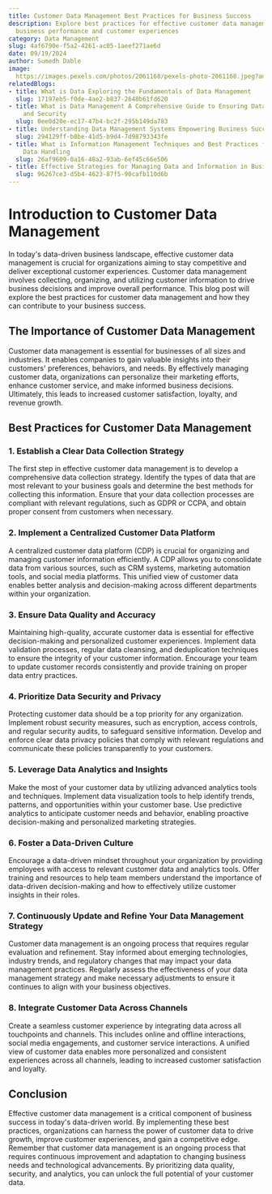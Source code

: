 ```yaml
---
title: Customer Data Management Best Practices for Business Success
description: Explore best practices for effective customer data management to enhance
  business performance and customer experiences
category: Data Management
slug: 4af6790e-f5a2-4261-ac05-1aeef271ae6d
date: 09/19/2024
author: Sumedh Dable
image: 
  https://images.pexels.com/photos/2061168/pexels-photo-2061168.jpeg?auto=compress&cs=tinysrgb&w=600
relatedBlogs:
- title: What is Data Exploring the Fundamentals of Data Management
  slug: 17197eb5-f0de-4ae2-b837-2648b61fd620
- title: What is Data Management A Comprehensive Guide to Ensuring Data Integrity
    and Security
  slug: 0ee0d20e-ec17-47b4-bc2f-295b149da783
- title: Understanding Data Management Systems Empowering Business Success
  slug: 294129ff-b8be-41d5-b9d4-7d98793343fe
- title: What is Information Management Techniques and Best Practices for Effective
    Data Handling
  slug: 26af9609-0a16-48a2-93ab-6ef45c66e506
- title: Effective Strategies for Managing Data and Information in Business
  slug: 96267ce3-d5b4-4623-87f5-90cafb110d6b
---
```


# Introduction to Customer Data Management

In today's data-driven business landscape, effective customer data management is crucial for organizations aiming to stay competitive and deliver exceptional customer experiences. Customer data management involves collecting, organizing, and utilizing customer information to drive business decisions and improve overall performance. This blog post will explore the best practices for customer data management and how they can contribute to your business success.

## The Importance of Customer Data Management

Customer data management is essential for businesses of all sizes and industries. It enables companies to gain valuable insights into their customers' preferences, behaviors, and needs. By effectively managing customer data, organizations can personalize their marketing efforts, enhance customer service, and make informed business decisions. Ultimately, this leads to increased customer satisfaction, loyalty, and revenue growth.

## Best Practices for Customer Data Management

### 1. Establish a Clear Data Collection Strategy

The first step in effective customer data management is to develop a comprehensive data collection strategy. Identify the types of data that are most relevant to your business goals and determine the best methods for collecting this information. Ensure that your data collection processes are compliant with relevant regulations, such as GDPR or CCPA, and obtain proper consent from customers when necessary.

### 2. Implement a Centralized Customer Data Platform

A centralized customer data platform (CDP) is crucial for organizing and managing customer information efficiently. A CDP allows you to consolidate data from various sources, such as CRM systems, marketing automation tools, and social media platforms. This unified view of customer data enables better analysis and decision-making across different departments within your organization.

### 3. Ensure Data Quality and Accuracy

Maintaining high-quality, accurate customer data is essential for effective decision-making and personalized customer experiences. Implement data validation processes, regular data cleansing, and deduplication techniques to ensure the integrity of your customer information. Encourage your team to update customer records consistently and provide training on proper data entry practices.

### 4. Prioritize Data Security and Privacy

Protecting customer data should be a top priority for any organization. Implement robust security measures, such as encryption, access controls, and regular security audits, to safeguard sensitive information. Develop and enforce clear data privacy policies that comply with relevant regulations and communicate these policies transparently to your customers.

### 5. Leverage Data Analytics and Insights

Make the most of your customer data by utilizing advanced analytics tools and techniques. Implement data visualization tools to help identify trends, patterns, and opportunities within your customer base. Use predictive analytics to anticipate customer needs and behavior, enabling proactive decision-making and personalized marketing strategies.

### 6. Foster a Data-Driven Culture

Encourage a data-driven mindset throughout your organization by providing employees with access to relevant customer data and analytics tools. Offer training and resources to help team members understand the importance of data-driven decision-making and how to effectively utilize customer insights in their roles.

### 7. Continuously Update and Refine Your Data Management Strategy

Customer data management is an ongoing process that requires regular evaluation and refinement. Stay informed about emerging technologies, industry trends, and regulatory changes that may impact your data management practices. Regularly assess the effectiveness of your data management strategy and make necessary adjustments to ensure it continues to align with your business objectives.

### 8. Integrate Customer Data Across Channels

Create a seamless customer experience by integrating data across all touchpoints and channels. This includes online and offline interactions, social media engagements, and customer service interactions. A unified view of customer data enables more personalized and consistent experiences across all channels, leading to increased customer satisfaction and loyalty.

## Conclusion

Effective customer data management is a critical component of business success in today's data-driven world. By implementing these best practices, organizations can harness the power of customer data to drive growth, improve customer experiences, and gain a competitive edge. Remember that customer data management is an ongoing process that requires continuous improvement and adaptation to changing business needs and technological advancements. By prioritizing data quality, security, and analytics, you can unlock the full potential of your customer data.